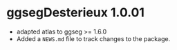 # ggsegDesterieux 1.0.01

* adapted atlas to ggseg >= 1.6.0
* Added a `NEWS.md` file to track changes to the package.
